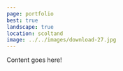 ```yaml
---
page: portfolio
best: true
landscape: true
location: scoltand
image: ../../images/download-27.jpg
---
```

Content goes here!
